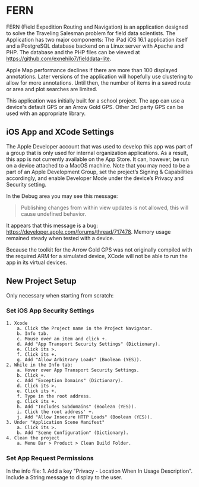 # FERN
FERN (Field Expedition Routing and Navigation) is an application designed to solve the Traveling Salesman problem for field data scientists. The Application has two major components: The iPad iOS 16.1 application itself and a PostgreSQL database backend on a Linux server with Apache and PHP. The database and the PHP files can be viewed at https://github.com/exnehilo7/fielddata-lite.

Apple Map performance declines if there are more than 100 displayed annotations. Later versions of the application will hopefully use clustering to allow for more annotations. Until then, the number of items in a saved route or area and plot searches are limited.

This application was initially built for a school project. The app can use a device's default GPS or an Arrow Gold GPS. Other 3rd party GPS can be used with an appropriate library.


## iOS App and XCode Settings
The Apple Developer account that was used to develop this app was part of a group that is only used for internal organization applications. As a result, this app is not currently available on the App Store. It can, however, be run on a device attached to a MacOS machine. Note that you may need to be a part of an Apple Development Group, set the project’s Signing & Capabilities accordingly, and enable Developer Mode under the device’s Privacy and Security setting.


In the Debug area you may see this message:
> Publishing changes from within view updates is not allowed, this will cause undefined behavior.

It appears that this message is a bug: https://developer.apple.com/forums/thread/717478. Memory usage remained steady when tested with a device.


Because the toolkit for the Arrow Gold GPS was not originally compiled with the required ARM for a simulated device, XCode will not be able to run the app in its virtual devices.


## New Project Setup
Only necessary when starting from scratch:

### Set iOS App Security Settings
	1. Xcode
		a. Click the Project name in the Project Navigator.
		b. Info tab.
		c. Mouse over an item and click +.
		d. Add "App Transport Security Settings" (Dictionary).
		e. Click its >.
		f. Click its +. 
		g. Add "Allow Arbitrary Loads" (Boolean (YES)).
	2. While in the Info tab:
		a. Hover over App Transport Security Settings.
		b. Click +.
		c. Add "Exception Domains" (Dictionary).
		d. Click its >.
		e. Click its +.
		f. Type in the root address.
		g. Click its +.
		h. Add "Includes Subdomains" (Boolean (YES)).
		i. Click the root address' +.
		j. Add "Allow Insecure HTTP Loads" (Boolean (YES)).
	3. Under "Application Scene Manifest"
		a. Click its >.
		b. Add "Scene Configuration" (Dictionary).
	4. Clean the project 
    	a. Menu Bar > Product > Clean Build Folder.

### Set App Request Permissions
In the info file:
	1. Add a key "Privacy - Location When In Usage Description". Include a String message to display to the user.

